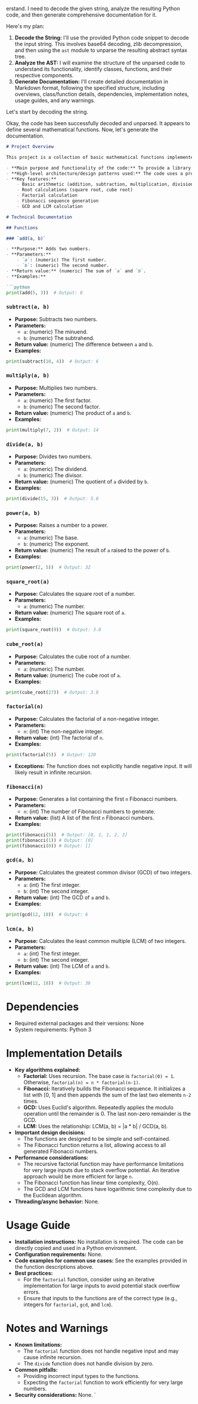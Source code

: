 erstand. I need to decode the given string, analyze the resulting Python code, and then generate comprehensive documentation for it.

Here's my plan:

1.  **Decode the String:** I'll use the provided Python code snippet to decode the input string. This involves base64 decoding, zlib decompression, and then using the `ast` module to unparse the resulting abstract syntax tree.
2.  **Analyze the AST:** I will examine the structure of the unparsed code to understand its functionality, identify classes, functions, and their respective components.
3.  **Generate Documentation:** I'll create detailed documentation in Markdown format, following the specified structure, including overviews, class/function details, dependencies, implementation notes, usage guides, and any warnings.

Let's start by decoding the string.

Okay, the code has been successfully decoded and unparsed. It appears to define several mathematical functions. Now, let's generate the documentation.

```markdown
# Project Overview

This project is a collection of basic mathematical functions implemented in Python. It provides functionality for common arithmetic operations, root calculations, factorials, Fibonacci sequences, greatest common divisors (GCD), and least common multiples (LCM). The code is designed for simplicity and clarity, demonstrating fundamental programming concepts.

- **Main purpose and functionality of the code:** To provide a library of basic mathematical functions.
- **High-level architecture/design patterns used:** The code uses a procedural design, with each mathematical operation encapsulated in its own function.
- **Key features:**
    - Basic arithmetic (addition, subtraction, multiplication, division, power)
    - Root calculations (square root, cube root)
    - Factorial calculation
    - Fibonacci sequence generation
    - GCD and LCM calculation

# Technical Documentation

## Functions

### `add(a, b)`

- **Purpose:** Adds two numbers.
- **Parameters:**
    - `a`: (numeric) The first number.
    - `b`: (numeric) The second number.
- **Return value:** (numeric) The sum of `a` and `b`.
- **Examples:**

```python
print(add(5, 3))  # Output: 8
```

### `subtract(a, b)`

- **Purpose:** Subtracts two numbers.
- **Parameters:**
    - `a`: (numeric) The minuend.
    - `b`: (numeric) The subtrahend.
- **Return value:** (numeric) The difference between `a` and `b`.
- **Examples:**

```python
print(subtract(10, 4))  # Output: 6
```

### `multiply(a, b)`

- **Purpose:** Multiplies two numbers.
- **Parameters:**
    - `a`: (numeric) The first factor.
    - `b`: (numeric) The second factor.
- **Return value:** (numeric) The product of `a` and `b`.
- **Examples:**

```python
print(multiply(7, 2))  # Output: 14
```

### `divide(a, b)`

- **Purpose:** Divides two numbers.
- **Parameters:**
    - `a`: (numeric) The dividend.
    - `b`: (numeric) The divisor.
- **Return value:** (numeric) The quotient of `a` divided by `b`.
- **Examples:**

```python
print(divide(15, 3))  # Output: 5.0
```

### `power(a, b)`

- **Purpose:** Raises a number to a power.
- **Parameters:**
    - `a`: (numeric) The base.
    - `b`: (numeric) The exponent.
- **Return value:** (numeric) The result of `a` raised to the power of `b`.
- **Examples:**

```python
print(power(2, 5))  # Output: 32
```

### `square_root(a)`

- **Purpose:** Calculates the square root of a number.
- **Parameters:**
    - `a`: (numeric) The number.
- **Return value:** (numeric) The square root of `a`.
- **Examples:**

```python
print(square_root(9))  # Output: 3.0
```

### `cube_root(a)`

- **Purpose:** Calculates the cube root of a number.
- **Parameters:**
    - `a`: (numeric) The number.
- **Return value:** (numeric) The cube root of `a`.
- **Examples:**

```python
print(cube_root(27))  # Output: 3.0
```

### `factorial(n)`

- **Purpose:** Calculates the factorial of a non-negative integer.
- **Parameters:**
    - `n`: (int) The non-negative integer.
- **Return value:** (int) The factorial of `n`.
- **Examples:**

```python
print(factorial(5))  # Output: 120
```
- **Exceptions:** The function does not explicitly handle negative input. It will likely result in infinite recursion.

### `fibonacci(n)`

- **Purpose:** Generates a list containing the first `n` Fibonacci numbers.
- **Parameters:**
    - `n`: (int) The number of Fibonacci numbers to generate.
- **Return value:** (list) A list of the first `n` Fibonacci numbers.
- **Examples:**

```python
print(fibonacci(5))  # Output: [0, 1, 1, 2, 3]
print(fibonacci(1)) # Output: [0]
print(fibonacci(0)) # Output: []
```

### `gcd(a, b)`

- **Purpose:** Calculates the greatest common divisor (GCD) of two integers.
- **Parameters:**
    - `a`: (int) The first integer.
    - `b`: (int) The second integer.
- **Return value:** (int) The GCD of `a` and `b`.
- **Examples:**

```python
print(gcd(12, 18))  # Output: 6
```

### `lcm(a, b)`

- **Purpose:** Calculates the least common multiple (LCM) of two integers.
- **Parameters:**
    - `a`: (int) The first integer.
    - `b`: (int) The second integer.
- **Return value:** (int) The LCM of `a` and `b`.
- **Examples:**

```python
print(lcm(12, 18))  # Output: 36
```

# Dependencies

-   Required external packages and their versions: None
-   System requirements: Python 3

# Implementation Details

-   **Key algorithms explained:**
    -   **Factorial:** Uses recursion. The base case is `factorial(0) = 1`.  Otherwise, `factorial(n) = n * factorial(n-1)`.
    -   **Fibonacci:** Iteratively builds the Fibonacci sequence. It initializes a list with \[0, 1] and then appends the sum of the last two elements `n-2` times.
    -   **GCD:** Uses Euclid's algorithm.  Repeatedly applies the modulo operation until the remainder is 0. The last non-zero remainder is the GCD.
    -   **LCM:** Uses the relationship: LCM(a, b) = |a \* b| / GCD(a, b).
-   **Important design decisions:**
    -   The functions are designed to be simple and self-contained.
    -   The Fibonacci function returns a list, allowing access to all generated Fibonacci numbers.
-   **Performance considerations:**
    -   The recursive factorial function may have performance limitations for very large inputs due to stack overflow potential. An iterative approach would be more efficient for large `n`.
    -   The Fibonacci function has linear time complexity, O(n).
    -   The GCD and LCM functions have logarithmic time complexity due to the Euclidean algorithm.
-   **Threading/async behavior:** None.

# Usage Guide

-   **Installation instructions:** No installation is required. The code can be directly copied and used in a Python environment.
-   **Configuration requirements:** None.
-   **Code examples for common use cases:** See the examples provided in the function descriptions above.
-   **Best practices:**
    -   For the `factorial` function, consider using an iterative implementation for large inputs to avoid potential stack overflow errors.
    -   Ensure that inputs to the functions are of the correct type (e.g., integers for `factorial`, `gcd`, and `lcm`).

# Notes and Warnings

-   **Known limitations:**
    -   The `factorial` function does not handle negative input and may cause infinite recursion.
    -   The `divide` function does not handle division by zero.
-   **Common pitfalls:**
    -   Providing incorrect input types to the functions.
    -   Expecting the `factorial` function to work efficiently for very large numbers.
-   **Security considerations:** None.
`